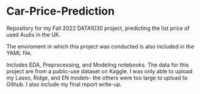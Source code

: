 # Car-Price-Prediction
Repository for my Fall 2022 DATA1030 project, predicting the list price of used Audis in the UK.

The enviroment in which this project was conducted is also included in the YAML file. 

Includes EDA, Preprocessing, and Modeling notebooks. The data for this project are from a public-use dataset on Kaggle. I was only able to upload my Lasso, Ridge, and EN models- the others were too large to upload to Github. I also include my final report write-up.
